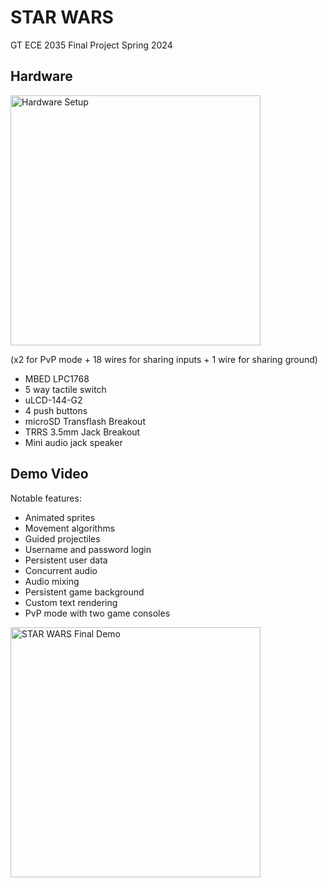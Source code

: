 # STAR WARS

GT ECE 2035 Final Project Spring 2024

## Hardware

<img src="https://github.com/MattHua04/STAR_WARS/assets/138349218/43a0712a-db64-42c2-b360-b9b959fe2c66" alt="Hardware Setup" width="400">

(x2 for PvP mode + 18 wires for sharing inputs + 1 wire for sharing ground)
* MBED LPC1768
* 5 way tactile switch
* uLCD-144-G2
* 4 push buttons
* microSD Transflash Breakout
* TRRS 3.5mm Jack Breakout
* Mini audio jack speaker

## Demo Video

Notable features:
* Animated sprites
* Movement algorithms
* Guided projectiles
* Username and password login
* Persistent user data
* Concurrent audio
* Audio mixing
* Persistent game background
* Custom text rendering
* PvP mode with two game consoles

<a href="https://www.youtube.com/watch?v=PTDQMuN8rr4">
   <img src="https://img.youtube.com/vi/PTDQMuN8rr4/0.jpg" alt="STAR WARS Final Demo" width="400">
</a>
